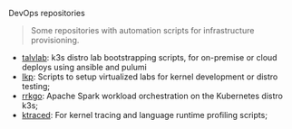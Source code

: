 DevOps repositories
> Some repositories with automation scripts for infrastructure provisioning.

- [talvlab](https://github.com/deomorxsy/talvlab): k3s distro lab bootstrapping scripts, for on-premise or cloud deploys using ansible and pulumi
- [lkp](https://github.com/deomorxsy/lkp): Scripts to setup virtualized labs for kernel development or distro testing;
- [rrkgo](https://github.com/deomorxsy/rrkgo): Apache Spark workload orchestration on the Kubernetes distro k3s;
- [ktraced](https://github.com/deomorxsy/ktraced/): For kernel tracing and language runtime profiling scripts;
